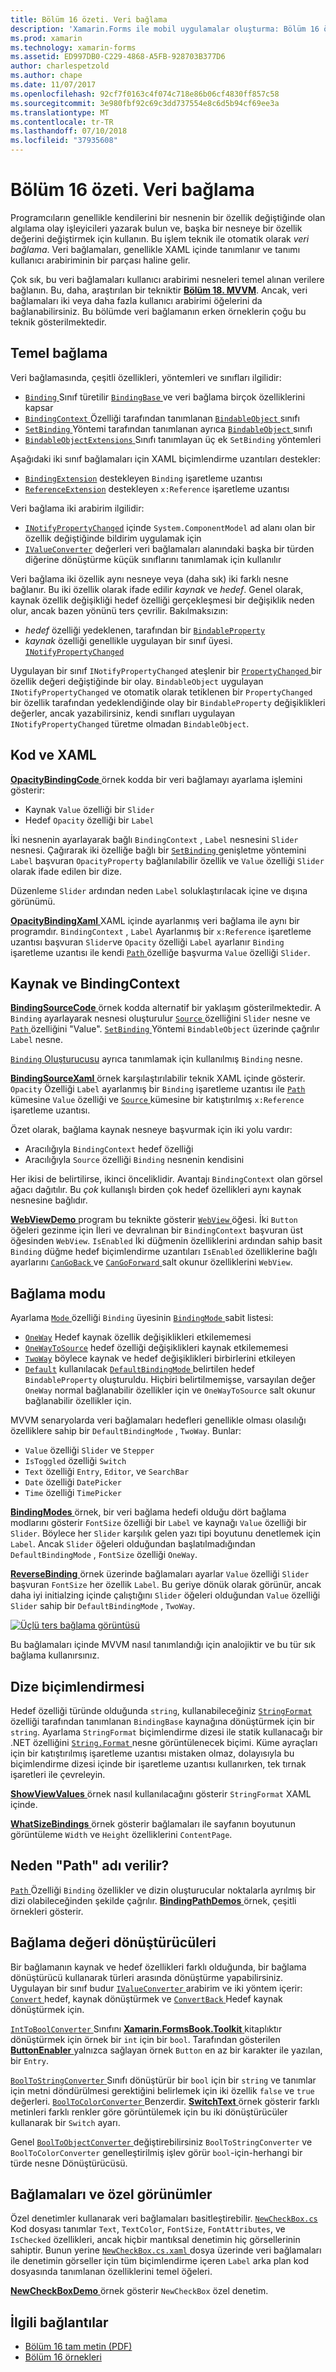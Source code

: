 ```yaml
---
title: Bölüm 16 özeti. Veri bağlama
description: 'Xamarin.Forms ile mobil uygulamalar oluşturma: Bölüm 16 özeti. Veri bağlama'
ms.prod: xamarin
ms.technology: xamarin-forms
ms.assetid: ED997DB0-C229-4868-A5FB-928703B377D6
author: charlespetzold
ms.author: chape
ms.date: 11/07/2017
ms.openlocfilehash: 92cf7f0163c4f074c718e86b06cf4830ff857c58
ms.sourcegitcommit: 3e980fbf92c69c3dd737554e8c6d5b94cf69ee3a
ms.translationtype: MT
ms.contentlocale: tr-TR
ms.lasthandoff: 07/10/2018
ms.locfileid: "37935608"
---
```

# <a name="summary-of-chapter-16-data-binding"></a>Bölüm 16 özeti. Veri bağlama

Programcıların genellikle kendilerini bir nesnenin bir özellik değiştiğinde olan algılama olay işleyicileri yazarak bulun ve, başka bir nesneye bir özellik değerini değiştirmek için kullanın. Bu işlem teknik ile otomatik olarak *veri bağlama*. Veri bağlamaları, genellikle XAML içinde tanımlanır ve tanımı kullanıcı arabiriminin bir parçası haline gelir.

Çok sık, bu veri bağlamaları kullanıcı arabirimi nesneleri temel alınan verilere bağlanın. Bu, daha, araştırılan bir tekniktir [ **Bölüm 18. MVVM**](chapter18.md). Ancak, veri bağlamaları iki veya daha fazla kullanıcı arabirimi öğelerini da bağlanabilirsiniz. Bu bölümde veri bağlamanın erken örneklerin çoğu bu teknik gösterilmektedir.

## <a name="binding-basics"></a>Temel bağlama

Veri bağlamasında, çeşitli özellikleri, yöntemleri ve sınıfları ilgilidir:

- [ `Binding` ](https://developer.xamarin.com/api/type/Xamarin.Forms.Binding/) Sınıf türetilir [ `BindingBase` ](https://developer.xamarin.com/api/type/Xamarin.Forms.BindingBase/) ve veri bağlama birçok özelliklerini kapsar
- [ `BindingContext` ](https://developer.xamarin.com/api/property/Xamarin.Forms.BindableObject.BindingContext/) Özelliği tarafından tanımlanan [ `BindableObject` ](https://developer.xamarin.com/api/type/Xamarin.Forms.BindableObject/) sınıfı
- [ `SetBinding` ](https://developer.xamarin.com/api/member/Xamarin.Forms.BindableObject.SetBinding/p/Xamarin.Forms.BindableProperty/Xamarin.Forms.BindingBase/) Yöntemi tarafından tanımlanan ayrıca [ `BindableObject` ](https://developer.xamarin.com/api/type/Xamarin.Forms.BindableObject/) sınıfı
- [ `BindableObjectExtensions` ](https://developer.xamarin.com/api/type/Xamarin.Forms.BindableObjectExtensions/) Sınıfı tanımlayan üç ek `SetBinding` yöntemleri

Aşağıdaki iki sınıf bağlamaları için XAML biçimlendirme uzantıları destekler:

- [`BindingExtension`](https://developer.xamarin.com/api/type/Xamarin.Forms.Xaml.BindingExtension/) destekleyen `Binding` işaretleme uzantısı
- [`ReferenceExtension`](https://developer.xamarin.com/api/type/Xamarin.Forms.Xaml.ReferenceExtension/) destekleyen `x:Reference` işaretleme uzantısı

Veri bağlama iki arabirim ilgilidir:

- [`INotifyPropertyChanged`](https://developer.xamarin.com/api/type/System.ComponentModel.INotifyPropertyChanged/) içinde `System.ComponentModel` ad alanı olan bir özellik değiştiğinde bildirim uygulamak için
- [`IValueConverter`](https://developer.xamarin.com/api/type/Xamarin.Forms.IValueConverter/) değerleri veri bağlamaları alanındaki başka bir türden diğerine dönüştürme küçük sınıflarını tanımlamak için kullanılır

Veri bağlama iki özellik aynı nesneye veya (daha sık) iki farklı nesne bağlanır. Bu iki özellik olarak ifade edilir *kaynak* ve *hedef*. Genel olarak, kaynak özellik değişikliği hedef özelliği gerçekleşmesi bir değişiklik neden olur, ancak bazen yönünü ters çevrilir. Bakılmaksızın:

- *hedef* özelliği yedeklenen, tarafından bir [`BindableProperty`](https://developer.xamarin.com/api/type/Xamarin.Forms.BindableProperty/)
- *kaynak* özelliği genellikle uygulayan bir sınıf üyesi. [`INotifyPropertyChanged`](https://developer.xamarin.com/api/type/System.ComponentModel.INotifyPropertyChanged/)

Uygulayan bir sınıf `INotifyPropertyChanged` ateşlenir bir [ `PropertyChanged` ](https://developer.xamarin.com/api/event/System.ComponentModel.INotifyPropertyChanged.PropertyChanged/) bir özellik değeri değiştiğinde bir olay. `BindableObject` uygulayan `INotifyPropertyChanged` ve otomatik olarak tetiklenen bir `PropertyChanged` bir özellik tarafından yedeklendiğinde olay bir `BindableProperty` değişiklikleri değerler, ancak yazabilirsiniz, kendi sınıfları uygulayan `INotifyPropertyChanged` türetme olmadan `BindableObject`.

## <a name="code-and-xaml"></a>Kod ve XAML

[ **OpacityBindingCode** ](https://github.com/xamarin/xamarin-forms-book-samples/tree/master/Chapter16/OpacityBindingCode) örnek kodda bir veri bağlamayı ayarlama işlemini gösterir:

- Kaynak `Value` özelliği bir `Slider`
- Hedef `Opacity` özelliği bir `Label`

İki nesnenin ayarlayarak bağlı `BindingContext` , `Label` nesnesini `Slider` nesnesi. Çağırarak iki özelliğe bağlı bir [ `SetBinding` ](https://developer.xamarin.com/api/member/Xamarin.Forms.BindableObjectExtensions.SetBinding/p/Xamarin.Forms.BindableObject/Xamarin.Forms.BindableProperty/System.String/) genişletme yöntemini `Label` başvuran `OpacityProperty` bağlanılabilir özellik ve `Value` özelliği `Slider` olarak ifade edilen bir dize.

Düzenleme `Slider` ardından neden `Label` soluklaştırılacak içine ve dışına görünümü.

[ **OpacityBindingXaml** ](https://github.com/xamarin/xamarin-forms-book-samples/tree/master/Chapter16/OpacityBindingXaml) XAML içinde ayarlanmış veri bağlama ile aynı bir programdır. `BindingContext` , `Label` Ayarlanmış bir `x:Reference` işaretleme uzantısı başvuran `Slider`ve `Opacity` özelliği `Label` ayarlanır `Binding` işaretleme uzantısı ile kendi [ `Path` ](https://developer.xamarin.com/api/property/Xamarin.Forms.Binding.Path/) özelliğe başvurma `Value` özelliği `Slider`.

## <a name="source-and-bindingcontext"></a>Kaynak ve BindingContext

[ **BindingSourceCode** ](https://github.com/xamarin/xamarin-forms-book-samples/tree/master/Chapter16/BindingSourceCode) örnek kodda alternatif bir yaklaşım gösterilmektedir. A `Binding` ayarlayarak nesnesi oluşturulur [ `Source` ](https://developer.xamarin.com/api/property/Xamarin.Forms.Binding.Source/) özelliğini `Slider` nesne ve [ `Path` ](https://developer.xamarin.com/api/property/Xamarin.Forms.Binding.Path/) özelliğini "Value". [ `SetBinding` ](https://developer.xamarin.com/api/member/Xamarin.Forms.BindableObject.SetBinding/p/Xamarin.Forms.BindableProperty/Xamarin.Forms.BindingBase/) Yöntemi `BindableObject` üzerinde çağrılır `Label` nesne.

[ `Binding` Oluşturucusu](https://developer.xamarin.com/api/constructor/Xamarin.Forms.Binding.Binding/p/System.String/Xamarin.Forms.BindingMode/Xamarin.Forms.IValueConverter/System.Object/System.String/System.Object/) ayrıca tanımlamak için kullanılmış `Binding` nesne.

[ **BindingSourceXaml** ](https://github.com/xamarin/xamarin-forms-book-samples/tree/master/Chapter16/BindingSourceXaml) örnek karşılaştırılabilir teknik XAML içinde gösterir. `Opacity` Özelliği `Label` ayarlanmış bir `Binding` işaretleme uzantısı ile [ `Path` ](https://developer.xamarin.com/api/property/Xamarin.Forms.Binding.Path/) kümesine `Value` özelliği ve [ `Source` ](https://developer.xamarin.com/api/property/Xamarin.Forms.Binding.Source/) kümesine bir katıştırılmış `x:Reference` işaretleme uzantısı.

Özet olarak, bağlama kaynak nesneye başvurmak için iki yolu vardır:

- Aracılığıyla `BindingContext` hedef özelliği
- Aracılığıyla `Source` özelliği `Binding` nesnenin kendisini

Her ikisi de belirtilirse, ikinci önceliklidir. Avantajı `BindingContext` olan görsel ağacı dağıtılır. Bu *çok* kullanışlı birden çok hedef özellikleri aynı kaynak nesnesine bağlıdır.

[ **WebViewDemo** ](https://github.com/xamarin/xamarin-forms-book-samples/tree/master/Chapter16/WebViewDemo) program bu teknikte gösterir [ `WebView` ](https://developer.xamarin.com/api/type/Xamarin.Forms.WebView/) öğesi. İki `Button` öğeleri gezinme için İleri ve devralınan bir `BindingContext` başvuran üst öğesinden `WebView`. `IsEnabled` İki düğmenin özelliklerini ardından sahip basit `Binding` düğme hedef biçimlendirme uzantıları `IsEnabled` özelliklerine bağlı ayarlarını [ `CanGoBack` ](https://developer.xamarin.com/api/property/Xamarin.Forms.WebView.CanGoBack/) ve [ `CanGoForward` ](https://developer.xamarin.com/api/property/Xamarin.Forms.WebView.CanGoForward/) salt okunur özelliklerini `WebView`.

## <a name="the-binding-mode"></a>Bağlama modu

Ayarlama [ `Mode` ](https://developer.xamarin.com/api/property/Xamarin.Forms.BindingBase.Mode/) özelliği `Binding` üyesinin [ `BindingMode` ](https://developer.xamarin.com/api/type/Xamarin.Forms.BindingMode/) sabit listesi:

- [`OneWay`](xref:Xamarin.Forms.BindingMode.OneWay) Hedef kaynak özellik değişiklikleri etkilememesi
- [`OneWayToSource`](xref:Xamarin.Forms.BindingMode.OneWayToSource) hedef özelliği değişiklikleri kaynak etkilememesi
- [`TwoWay`](xref:Xamarin.Forms.BindingMode.TwoWay) böylece kaynak ve hedef değişiklikleri birbirlerini etkileyen
- [`Default`](xref:Xamarin.Forms.BindingMode.Default) kullanılacak [ `DefaultBindingMode` ](xref:Xamarin.Forms.BindableProperty.DefaultBindingMode) belirtilen hedef `BindableProperty` oluşturuldu. Hiçbiri belirtilmemişse, varsayılan değer `OneWay` normal bağlanabilir özellikler için ve `OneWayToSource` salt okunur bağlanabilir özellikler için.

MVVM senaryolarda veri bağlamaları hedefleri genellikle olması olasılığı özelliklere sahip bir `DefaultBindingMode` , `TwoWay`. Bunlar:

- `Value` özelliği `Slider` ve `Stepper`
- `IsToggled` özelliği `Switch`
- `Text` özelliği `Entry`, `Editor`, ve `SearchBar`
- `Date` özelliği `DatePicker`
- `Time` özelliği `TimePicker`

[ **BindingModes** ](https://github.com/xamarin/xamarin-forms-book-samples/tree/master/Chapter16/BindingModes) örnek, bir veri bağlama hedefi olduğu dört bağlama modlarını gösterir `FontSize` özelliği bir `Label` ve kaynağı `Value` özelliği bir `Slider`. Böylece her `Slider` karşılık gelen yazı tipi boyutunu denetlemek için `Label`. Ancak `Slider` öğeleri olduğundan başlatılmadığından `DefaultBindingMode` , `FontSize` özelliği `OneWay`.

[ **ReverseBinding** ](https://github.com/xamarin/xamarin-forms-book-samples/tree/master/Chapter16/ReverseBinding) örnek üzerinde bağlamaları ayarlar `Value` özelliği `Slider` başvuran `FontSize` her özellik `Label`. Bu geriye dönük olarak görünür, ancak daha iyi initialzing içinde çalıştığını `Slider` öğeleri olduğundan `Value` özelliği `Slider` sahip bir `DefaultBindingMode` , `TwoWay`.

[![Üçlü ters bağlama görüntüsü](images/ch16fg06-small.png "ters bağlama")](images/ch16fg06-large.png#lightbox "ters bağlama")

Bu bağlamaları içinde MVVM nasıl tanımlandığı için analojiktir ve bu tür sık bağlama kullanırsınız.

## <a name="string-formatting"></a>Dize biçimlendirmesi

Hedef özelliği türünde olduğunda `string`, kullanabileceğiniz [ `StringFormat` ](https://developer.xamarin.com/api/property/Xamarin.Forms.BindingBase.StringFormat/) özelliği tarafından tanımlanan `BindingBase` kaynağına dönüştürmek için bir `string`. Ayarlama `StringFormat` biçimlendirme dizesi ile statik kullanacağı bir .NET özelliğini [ `String.Format` ](https://developer.xamarin.com/api/member/System.String.Format/p/System.String/System.Object/) nesne görüntülenecek biçimi. Küme ayraçları için bir katıştırılmış işaretleme uzantısı mistaken olmaz, dolayısıyla bu biçimlendirme dizesi içinde bir işaretleme uzantısı kullanırken, tek tırnak işaretleri ile çevreleyin.

[ **ShowViewValues** ](https://github.com/xamarin/xamarin-forms-book-samples/tree/master/Chapter16/ShowViewValues) örnek nasıl kullanılacağını gösterir `StringFormat` XAML içinde.

[ **WhatSizeBindings** ](https://github.com/xamarin/xamarin-forms-book-samples/tree/master/Chapter16/WhatSizeBindings) örnek gösterir bağlamaları ile sayfanın boyutunun görüntüleme `Width` ve `Height` özelliklerini `ContentPage`.

## <a name="why-is-it-called-path"></a>Neden "Path" adı verilir?

[ `Path` ](https://developer.xamarin.com/api/property/Xamarin.Forms.Binding.Path/) Özelliği `Binding` özellikler ve dizin oluşturucular noktalarla ayrılmış bir dizi olabileceğinden şekilde çağrılır. [ **BindingPathDemos** ](https://github.com/xamarin/xamarin-forms-book-samples/tree/master/Chapter16/BindingPathDemos) örnek, çeşitli örnekleri gösterir.

## <a name="binding-value-converters"></a>Bağlama değeri dönüştürücüleri

Bir bağlamanın kaynak ve hedef özellikleri farklı olduğunda, bir bağlama dönüştürücü kullanarak türleri arasında dönüştürme yapabilirsiniz. Uygulayan bir sınıf budur [ `IValueConverter` ](https://developer.xamarin.com/api/type/Xamarin.Forms.IValueConverter/) arabirim ve iki yöntem içerir: [ `Convert` ](https://developer.xamarin.com/api/member/Xamarin.Forms.IValueConverter.Convert/p/System.Object/System.Type/System.Object/System.Globalization.CultureInfo/) hedef, kaynak dönüştürmek ve [ `ConvertBack` ](https://developer.xamarin.com/api/member/Xamarin.Forms.IValueConverter.ConvertBack/p/System.Object/System.Type/System.Object/System.Globalization.CultureInfo/) Hedef kaynak dönüştürmek için.

[ `IntToBoolConverter` ](https://github.com/xamarin/xamarin-forms-book-samples/blob/master/Libraries/Xamarin.FormsBook.Toolkit/Xamarin.FormsBook.Toolkit/IntToBoolConverter.cs) Sınıfını [ **Xamarin.FormsBook.Toolkit** ](https://github.com/xamarin/xamarin-forms-book-samples/tree/master/Libraries/Xamarin.FormsBook.Toolkit) kitaplıktır dönüştürmek için örnek bir `int` için bir `bool`. Tarafından gösterilen [ **ButtonEnabler** ](https://github.com/xamarin/xamarin-forms-book-samples/tree/master/Chapter16/ButtonEnabler) yalnızca sağlayan örnek `Button` en az bir karakter ile yazılan, bir `Entry`.

[ `BoolToStringConverter` ](https://github.com/xamarin/xamarin-forms-book-samples/blob/master/Libraries/Xamarin.FormsBook.Toolkit/Xamarin.FormsBook.Toolkit/BoolToStringConverter.cs) Sınıfı dönüştürür bir `bool` için bir `string` ve tanımlar için metni döndürülmesi gerektiğini belirlemek için iki özellik `false` ve `true` değerleri.
[ `BoolToColorConverter` ](https://github.com/xamarin/xamarin-forms-book-samples/blob/master/Libraries/Xamarin.FormsBook.Toolkit/Xamarin.FormsBook.Toolkit/BoolToColorConverter.cs) Benzerdir. [ **SwitchText** ](https://github.com/xamarin/xamarin-forms-book-samples/tree/master/Chapter16/SwitchText) örnek gösterir farklı metinleri farklı renkler göre görüntülemek için bu iki dönüştürücüler kullanarak bir `Switch` ayarı.

Genel [ `BoolToObjectConverter` ](https://github.com/xamarin/xamarin-forms-book-samples/blob/master/Libraries/Xamarin.FormsBook.Toolkit/Xamarin.FormsBook.Toolkit/BoolToObjectConverter.cs) değiştirebilirsiniz `BoolToStringConverter` ve `BoolToColorConverter` genelleştirilmiş işlev görür `bool`-için-herhangi bir türde nesne Dönüştürücüsü.

## <a name="bindings-and-custom-views"></a>Bağlamaları ve özel görünümler

Özel denetimler kullanarak veri bağlamaları basitleştirebilir. [ `NewCheckBox.cs` ](https://github.com/xamarin/xamarin-forms-book-samples/blob/master/Libraries/Xamarin.FormsBook.Toolkit/Xamarin.FormsBook.Toolkit/NewCheckBox.xaml.cs) Kod dosyası tanımlar `Text`, `TextColor`, `FontSize`, `FontAttributes`, ve `IsChecked` özellikleri, ancak hiçbir mantıksal denetimin hiç görsellerinin sahiptir.
Bunun yerine [ `NewCheckBox.cs.xaml` ](https://github.com/xamarin/xamarin-forms-book-samples/blob/master/Libraries/Xamarin.FormsBook.Toolkit/Xamarin.FormsBook.Toolkit/NewCheckBox.xaml) dosya üzerinde veri bağlamaları ile denetimin görseller için tüm biçimlendirme içeren `Label` arka plan kod dosyasında tanımlanan özelliklerini temel öğeleri.

[ **NewCheckBoxDemo** ](https://github.com/xamarin/xamarin-forms-book-samples/tree/master/Chapter16/NewCheckBoxDemo) örnek gösterir `NewCheckBox` özel denetim.



## <a name="related-links"></a>İlgili bağlantılar

- [Bölüm 16 tam metin (PDF)](https://download.xamarin.com/developer/xamarin-forms-book/XamarinFormsBook-Ch16-Apr2016.pdf)
- [Bölüm 16 örnekleri](https://github.com/xamarin/xamarin-forms-book-samples/tree/master/Chapter16)
